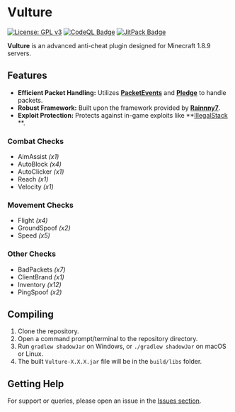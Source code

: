 # Vulture

[![License: GPL v3](https://img.shields.io/badge/License-GPLv3-blue.svg)](https://www.gnu.org/licenses/gpl-3.0)
[![CodeQL Badge](https://github.com/Foulest/Vulture/actions/workflows/codeql.yml/badge.svg)](https://github.com/Foulest/Vulture/actions/workflows/codeql.yml)
[![JitPack Badge](https://jitpack.io/v/Foulest/Vulture.svg)](https://jitpack.io/#Foulest/Vulture)

**Vulture** is an advanced anti-cheat plugin designed for Minecraft 1.8.9 servers.

## Features

- **Efficient Packet Handling:** Utilizes **[PacketEvents](https://github.com/retrooper/packetevents)** and
  **[Pledge](https://github.com/ThomasOM/Pledge)** to handle packets.
- **Robust Framework:** Built upon the framework provided by
  **[Rainnny7](https://github.com/Rainnny7/Anticheat-Framework)**.
- **Exploit Protection:** Protects against in-game exploits like **[IllegalStack](https://github.com/dniym/IllegalStack)
  **.

### Combat Checks

- AimAssist _(x1)_
- AutoBlock _(x4)_
- AutoClicker _(x1)_
- Reach _(x1)_
- Velocity _(x1)_

### Movement Checks

- Flight _(x4)_
- GroundSpoof _(x2)_
- Speed _(x5)_

### Other Checks

- BadPackets _(x7)_
- ClientBrand _(x1)_
- Inventory _(x12)_
- PingSpoof _(x2)_

## Compiling

1. Clone the repository.
2. Open a command prompt/terminal to the repository directory.
3. Run `gradlew shadowJar` on Windows, or `./gradlew shadowJar` on macOS or Linux.
4. The built `Vulture-X.X.X.jar` file will be in the `build/libs` folder.

## Getting Help

For support or queries, please open an issue in the [Issues section](https://github.com/Foulest/Vulture/issues).
